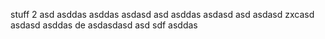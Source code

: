 stuff
 2
asd
asddas
asddas
asdasd
asd
asddas
asdasd
asd
asdasd
zxcasd
asdasd
asddas
de
asdasdasd
asd
sdf
asddas
